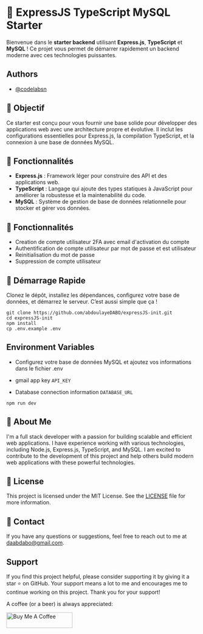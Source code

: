 # 🚀 ExpressJS TypeScript MySQL Starter

Bienvenue dans le **starter backend** utilisant **Express.js**, **TypeScript** et **MySQL** ! Ce projet vous permet de démarrer rapidement un backend moderne avec ces technologies puissantes.

## Authors
- [@codelabsn](https://github.com/abdoulayeDABO)


## 🎯 Objectif

Ce starter est conçu pour vous fournir une base solide pour développer des applications web avec une architecture propre et évolutive. Il inclut les configurations essentielles pour Express.js, la compilation TypeScript, et la connexion à une base de données MySQL.

## 🌟 Fonctionnalités

- **Express.js** : Framework léger pour construire des API et des applications web.
- **TypeScript** : Langage qui ajoute des types statiques à JavaScript pour améliorer la robustesse et la maintenabilité du code.
- **MySQL** : Système de gestion de base de données relationnelle pour stocker et gérer vos données.

## 🌟 Fonctionnalités

- Creation de compte utilisateur 2FA avec email d'activation du compte
- Authentification de compte utilisateur par mot de passe et est utilisateur
- Reinitialisation du mot de passe
- Suppression de compte utilisateur

## 🚀 Démarrage Rapide

Clonez le dépôt, installez les dépendances, configurez votre base de données, et démarrez le serveur. C’est aussi simple que ça !

```
git clone https://github.com/abdoulayeDABO/expressJS-init.git
cd expressJS-init
npm install
cp .env.example .env
```


## Environment Variables
- Configurez votre base de données MySQL et ajoutez vos informations dans le fichier .env
  
- gmail app key
`API_KEY` 

- Database connection information
`DATABASE_URL`

  
```
npm run dev
```


## 🚀 About Me
I'm a full stack developer with a passion for building scalable and efficient web applications. I have experience working with various technologies, including Node.js, Express.js, TypeScript, and MySQL. I am excited to contribute to the development of this project and help others build modern web applications with these powerful technologies.

## 📝 License
This project is licensed under the MIT License. See the [LICENSE](LICENSE) file for more information.

## 📝 Contact
If you have any questions or suggestions, feel free to reach out to me at [daabdabo@gmail.com](mailto:daabdabo@gmail.com).

## Support
If you find this project helpful, please consider supporting it by giving it a star ⭐️ on GitHub. Your support means a lot to me and encourages me to continue working on this project. Thank you for your support!

A coffee (or a beer) is always appreciated:

<a href="https://www.buymeacoffee.com/codelab_sn" target="_blank"><img src="https://cdn.buymeacoffee.com/buttons/default-orange.png" alt="Buy Me A Coffee" height="41" width="174"></a>